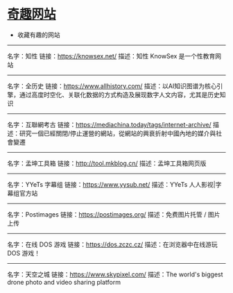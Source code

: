 # [奇趣网站](https://github.com/haoz0x139/myblog/issues/6)

- 收藏有趣的网站

---

名字：知性
链接：https://knowsex.net/
描述：知性 KnowSex 是一个性教育网站

---

名字：全历史
链接：https://www.allhistory.com/
描述：以AI知识图谱为核心引擎，通过高度时空化、关联化数据的方式构造及展现数字人文内容，尤其是历史知识

---

名字：互聯網考古
链接：https://mediachina.today/tags/internet-archive/
描述：研究一個已經關閉/停止運營的網站，從網站的興衰折射中國內地的媒介與社會變遷

---

名字：孟坤工具箱
链接：http://tool.mkblog.cn/
描述：孟坤工具箱网页版

---

名字：YYeTs 字幕组
链接：https://www.yysub.net/
描述：YYeTs 人人影视|字幕组官方站

---

名字：Postimages
链接：https://postimages.org/
描述：免费图片托管 / 图片上传

---

名字：在线 DOS 游戏
链接：https://dos.zczc.cz/
描述：在浏览器中在线游玩 DOS 游戏！

---

名字：天空之城
链接：https://www.skypixel.com/
描述：The world's biggest drone photo and video sharing platform